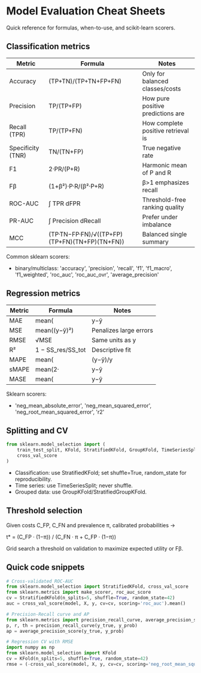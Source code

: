 # Model Evaluation Cheat Sheets

Quick reference for formulas, when-to-use, and scikit-learn scorers.

## Classification metrics

| Metric | Formula | Notes |
| --- | --- | --- |
| Accuracy | (TP+TN)/(TP+TN+FP+FN) | Only for balanced classes/costs |
| Precision | TP/(TP+FP) | How pure positive predictions are |
| Recall (TPR) | TP/(TP+FN) | How complete positive retrieval is |
| Specificity (TNR) | TN/(TN+FP) | True negative rate |
| F1 | 2·PR/(P+R) | Harmonic mean of P and R |
| Fβ | (1+β²)·P·R/(β²·P+R) | β>1 emphasizes recall |
| ROC-AUC | ∫ TPR dFPR | Threshold-free ranking quality |
| PR-AUC | ∫ Precision dRecall | Prefer under imbalance |
| MCC | (TP·TN−FP·FN)/√((TP+FP)(TP+FN)(TN+FP)(TN+FN)) | Balanced single summary |

Common sklearn scorers:

- binary/multiclass: 'accuracy', 'precision', 'recall', 'f1', 'f1_macro', 'f1_weighted', 'roc_auc', 'roc_auc_ovr', 'average_precision'

## Regression metrics

| Metric | Formula | Notes |
| --- | --- | --- |
| MAE | mean(|y−ŷ|) | Robust to outliers |
| MSE | mean((y−ŷ)²) | Penalizes large errors |
| RMSE | √MSE | Same units as y |
| R² | 1 − SS_res/SS_tot | Descriptive fit |
| MAPE | mean(|(y−ŷ)/y|) | Beware y≈0 |
| sMAPE | mean(2·|y−ŷ|/(|y|+|ŷ|)) | Scale-free |
| MASE | mean(|y−ŷ|) / mean(|y_t − y_{t−1}|) | Baseline-relative |

Sklearn scorers:

- 'neg_mean_absolute_error', 'neg_mean_squared_error', 'neg_root_mean_squared_error', 'r2'

## Splitting and CV

```python
from sklearn.model_selection import (
    train_test_split, KFold, StratifiedKFold, GroupKFold, TimeSeriesSplit,
    cross_val_score
)
```

- Classification: use StratifiedKFold; set shuffle=True, random_state for reproducibility.
- Time series: use TimeSeriesSplit; never shuffle.
- Grouped data: use GroupKFold/StratifiedGroupKFold.

## Threshold selection

Given costs C_FP, C_FN and prevalence π, calibrated probabilities ->

t* = (C_FP · (1−π)) / (C_FN · π + C_FP · (1−π))

Grid search a threshold on validation to maximize expected utility or Fβ.

## Quick code snippets

```python
# Cross-validated ROC-AUC
from sklearn.model_selection import StratifiedKFold, cross_val_score
from sklearn.metrics import make_scorer, roc_auc_score
cv = StratifiedKFold(n_splits=5, shuffle=True, random_state=42)
auc = cross_val_score(model, X, y, cv=cv, scoring='roc_auc').mean()

# Precision-Recall curve and AP
from sklearn.metrics import precision_recall_curve, average_precision_score
p, r, th = precision_recall_curve(y_true, y_prob)
ap = average_precision_score(y_true, y_prob)

# Regression CV with RMSE
import numpy as np
from sklearn.model_selection import KFold
cv = KFold(n_splits=5, shuffle=True, random_state=42)
rmse = (-cross_val_score(model, X, y, cv=cv, scoring='neg_root_mean_squared_error')).mean()
```
